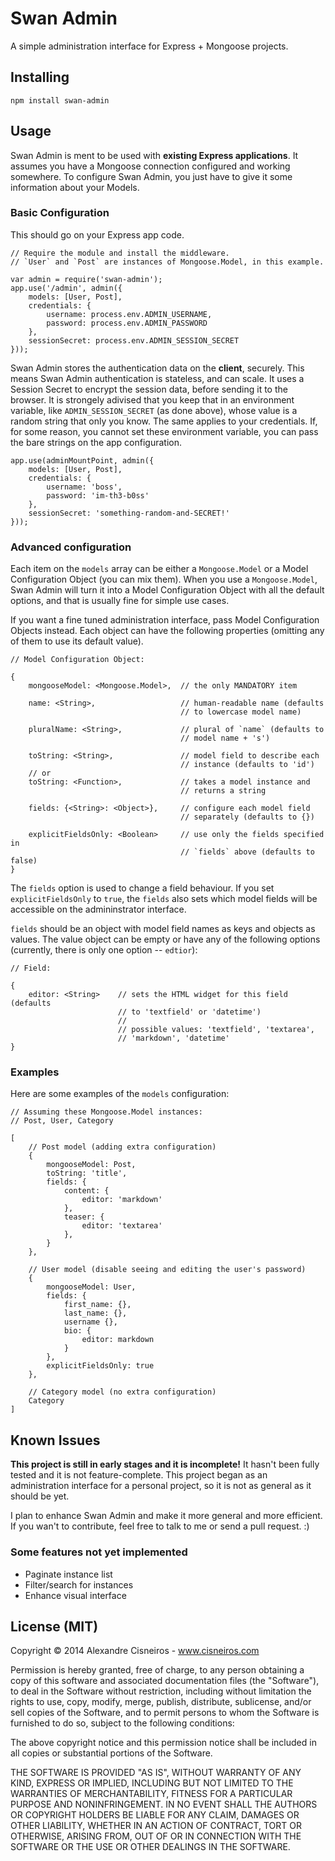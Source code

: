 # Swan Admin

A simple administration interface for Express + Mongoose projects.

## Installing

    npm install swan-admin

## Usage

Swan Admin is ment to be used with **existing Express applications**. It assumes you have a Mongoose connection configured and working somewhere. To configure Swan Admin, you just have to give it some information about your Models.

### Basic Configuration

This should go on your Express app code.

    // Require the module and install the middleware.
    // `User` and `Post` are instances of Mongoose.Model, in this example.

    var admin = require('swan-admin');
    app.use('/admin', admin({
        models: [User, Post],
        credentials: {
            username: process.env.ADMIN_USERNAME,
            password: process.env.ADMIN_PASSWORD
        },
        sessionSecret: process.env.ADMIN_SESSION_SECRET
    }));

Swan Admin stores the authentication data on the **client**, securely. This means Swan Admin authentication is stateless, and can scale. It uses a Session Secret to encrypt the session data, before sending it to the browser. It is strongely adivised that you keep that in an environment variable, like `ADMIN_SESSION_SECRET` (as done above), whose value is a random string that only you know. The same applies to your credentials. If, for some reason, you cannot set these environment variable, you can pass the bare strings on the app configuration.

    app.use(adminMountPoint, admin({
        models: [User, Post],
        credentials: {
            username: 'boss',
            password: 'im-th3-b0ss'
        },
        sessionSecret: 'something-random-and-SECRET!'
    }));

### Advanced configuration

Each item on the `models` array can be either a `Mongoose.Model` or a Model Configuration Object (you can mix them). When you use a `Mongoose.Model`, Swan Admin will turn it into a Model Configuration Object with all the default options, and that is usually fine for simple use cases.

If you want a fine tuned administration interface, pass Model Configuration Objects instead. Each object can have the following properties (omitting any of them to use its default value).
    
    // Model Configuration Object:

    {
        mongooseModel: <Mongoose.Model>,  // the only MANDATORY item

        name: <String>,                   // human-readable name (defaults
                                          // to lowercase model name)

        pluralName: <String>,             // plural of `name` (defaults to
                                          // model name + 's')

        toString: <String>,               // model field to describe each
                                          // instance (defaults to 'id')
        // or
        toString: <Function>,             // takes a model instance and
                                          // returns a string

        fields: {<String>: <Object>},     // configure each model field
                                          // separately (defaults to {})

        explicitFieldsOnly: <Boolean>     // use only the fields specified in
                                          // `fields` above (defaults to false)
    }

The `fields` option is used to change a field behaviour. If you set `explicitFieldsOnly` to `true`, the `fields` also sets which model fields will be accessible on the admininstrator interface.

`fields` should be an object with model field names as keys and objects as values. The value object can be empty or have any of the following options (currently, there is only one option -- `edtior`):

    // Field:

    {
        editor: <String>    // sets the HTML widget for this field (defaults
                            // to 'textfield' or 'datetime')
                            // 
                            // possible values: 'textfield', 'textarea',
                            // 'markdown', 'datetime'
    }

### Examples

Here are some examples of the `models` configuration:

    // Assuming these Mongoose.Model instances:
    // Post, User, Category

    [
        // Post model (adding extra configuration)
        {
            mongooseModel: Post,
            toString: 'title',
            fields: {
                content: {
                    editor: 'markdown'
                },
                teaser: {
                    editor: 'textarea'
                },
            }
        },

        // User model (disable seeing and editing the user's password)
        {
            mongooseModel: User,
            fields: {
                first_name: {},
                last_name: {},
                username {},
                bio: {
                    editor: markdown
                }
            },
            explicitFieldsOnly: true
        },

        // Category model (no extra configuration)
        Category
    ]


## Known Issues

**This project is still in early stages and it is incomplete!** It hasn't been fully tested and it is not feature-complete. This project began as an administration interface for a personal project, so it is not as general as it should be yet.

I plan to enhance Swan Admin and make it more general and more efficient. If you wan't to contribute, feel free to talk to me or send a pull request. :)

### Some features not yet implemented

* Paginate instance list
* Filter/search for instances
* Enhance visual interface

## License (MIT)
Copyright © 2014 Alexandre Cisneiros - www.cisneiros.com

Permission is hereby granted, free of charge, to any person obtaining a copy
of this software and associated documentation files (the "Software"), to deal
in the Software without restriction, including without limitation the rights
to use, copy, modify, merge, publish, distribute, sublicense, and/or sell
copies of the Software, and to permit persons to whom the Software is
furnished to do so, subject to the following conditions:

The above copyright notice and this permission notice shall be included in
all copies or substantial portions of the Software.

THE SOFTWARE IS PROVIDED "AS IS", WITHOUT WARRANTY OF ANY KIND, EXPRESS OR
IMPLIED, INCLUDING BUT NOT LIMITED TO THE WARRANTIES OF MERCHANTABILITY,
FITNESS FOR A PARTICULAR PURPOSE AND NONINFRINGEMENT. IN NO EVENT SHALL THE
AUTHORS OR COPYRIGHT HOLDERS BE LIABLE FOR ANY CLAIM, DAMAGES OR OTHER
LIABILITY, WHETHER IN AN ACTION OF CONTRACT, TORT OR OTHERWISE, ARISING FROM,
OUT OF OR IN CONNECTION WITH THE SOFTWARE OR THE USE OR OTHER DEALINGS IN
THE SOFTWARE.
